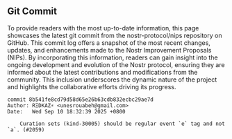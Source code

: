 ## Git Commit
To provide readers with the most up-to-date information, this page showcases the latest git commit from the nostr-protocol/nips repository on GitHub. This commit log offers a snapshot of the most recent changes, updates, and enhancements made to the Nostr Improvement Proposals (NIPs). By incorporating this information, readers can gain insight into the ongoing development and evolution of the Nostr protocol, ensuring they are informed about the latest contributions and modifications from the community. This inclusion underscores the dynamic nature of the project and highlights the collaborative efforts driving its progress.

```shell
commit 8b541fe8cd79d58d65e26b63cdb832ecbc29ae7d
Author: RΞDKAZ⚡ <unesrouabeh@gmail.com>
Date:   Wed Sep 10 18:32:39 2025 +0800

    Curation sets (kind-30005) should be regular event `e` tag and not `a`. (#2059)
```
